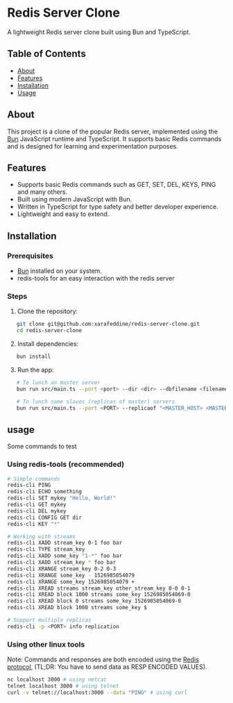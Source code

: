 # Redis Server Clone

A lightweight Redis server clone built using Bun and TypeScript.

## Table of Contents

- [About](#about)
- [Features](#features)
- [Installation](#installation)
- [Usage](#usage)

## About

This project is a clone of the popular Redis server, implemented using the [Bun](https://bun.sh) JavaScript runtime and TypeScript. It supports basic Redis commands and is designed for learning and experimentation purposes.

## Features

- Supports basic Redis commands such as GET, SET, DEL, KEYS, PING and many others.
- Built using modern JavaScript with Bun.
- Written in TypeScript for type safety and better developer experience.
- Lightweight and easy to extend.

## Installation

### Prerequisites

- [Bun](https://bun.sh) installed on your system.
- redis-tools for an easy interaction with the redis server

### Steps

1. Clone the repository:

```sh
   git clone git@github.com:xarafeddine/redis-server-clone.git
   cd redis-server-clone
```

2. Install dependencies:

```sh
   bun install
```

3. Run the app:

```sh
   # To lunch an master server
   bun run src/main.ts --port <port> --dir <dir> --dbfilename <filename>

   # To lunch some slaves (replicas of master) servers
   bun run src/main.ts --port <PORT> --replicaof "<MASTER_HOST> <MASTER_PORT>"
```

## usage

Some commands to test

### Using redis-tools (recommended)

```sh
# Simple commands
redis-cli PING
redis-cli ECHO something
redis-cli SET mykey "Hello, World!"
redis-cli GET mykey
redis-cli DEL mykey
redis-cli CONFIG GET dir
redis-cli KEY "*"

# Working with streams
redis-cli XADD stream_key 0-1 foo bar
redis-cli TYPE stream_key
redis-cli XADD some_key "1-*" foo bar
redis-cli XADD stream_key * foo bar
redis-cli XRANGE stream_key 0-2 0-3
redis-cli XRANGE some_key - 1526985054079
redis-cli XRANGE some_key 1526985054079 +
redis-cli XREAD streams stream_key other_stream_key 0-0 0-1
redis-cli XREAD block 1000 streams some_key 1526985054069-0
redis-cli XREAD block 0 streams some_key 1526985054069-0
redis-cli XREAD block 1000 streams some_key $

# Support multiple replicas
redis-cli -p <PORT> info replication
```

### Using other linux tools

Note: Commands and responses are both encoded using the [Redis protocol](https://redis.io/docs/latest/develop/reference/protocol-spec/), (TL;DR: You have to send data as RESP ENCODED VALUES).

```sh
nc localhost 3000 # using netcat
telnet localhost 3000 # using telnet
curl -v telnet://localhost:3000 --data "PING" # using curl
```
